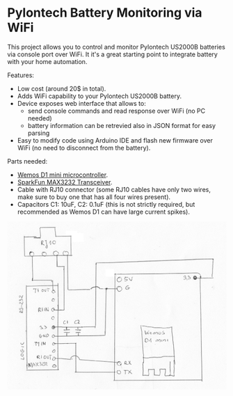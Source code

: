 # Pylontech Battery Monitoring via WiFi

This project allows you to control and monitor Pylontech US2000B batteries via console port over WiFi.
It it's a great starting point to integrate battery with your home automation.

Features:
- Low cost (around 20$ in total).
- Adds WiFi capability to your Pylontech US2000B battery.
- Device exposes web interface that allows to:
    * send console commands and read response over WiFi (no PC needed)
    * battery information can be retrevied also in JSON format for easy parsing
- Easy to modify code using Arduino IDE and flash new firmware over WiFi (no need to disconnect from the battery).

Parts needed:
- [Wemos D1 mini microcontroller](https://www.amazon.co.uk/Makerfire-NodeMcu-Development-ESP8266-Compatible/dp/B071S8MWTY/).
- [SparkFun MAX3232 Transceiver](https://www.sparkfun.com/products/11189).
- Cable with RJ10 connector (some RJ10 cables have only two wires, make sure to buy one that has all four wires present).
- Capacitors C1: 10uF, C2: 0.1uF (this is not strictly required, but recommended as Wemos D1 can have large current spikes).

![Schematics](Schemetics.png)
